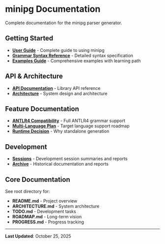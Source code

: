 # minipg Documentation

Complete documentation for the minipg parser generator.

## Getting Started

- **[User Guide](USER_GUIDE.md)** - Complete guide to using minipg
- **[Grammar Syntax Reference](GRAMMAR_SYNTAX.md)** - Detailed syntax specification
- **[Examples Guide](EXAMPLES_GUIDE.md)** - Comprehensive examples with learning path

## API & Architecture

- **[API Documentation](API.md)** - Library API reference
- **[Architecture](../ARCHITECTURE.md)** - System design and architecture

## Feature Documentation

- **[ANTLR4 Compatibility](ANTLR4_COMPATIBILITY.md)** - Full ANTLR4 grammar support
- **[Multi-Language Plan](MULTI_LANGUAGE_PLAN.md)** - Target language support roadmap
- **[Runtime Decision](RUNTIME_DECISION.md)** - Why standalone generation

## Development

- **[Sessions](sessions/)** - Development session summaries and reports
- **[Archive](archive/)** - Historical documentation and reports

## Core Documentation

See root directory for:
- **README.md** - Project overview
- **ARCHITECTURE.md** - System architecture
- **TODO.md** - Development tasks
- **ROADMAP.md** - Long-term vision
- **PROGRESS.md** - Progress tracking

---

**Last Updated**: October 25, 2025

